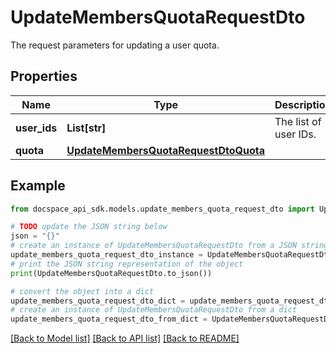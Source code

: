 # UpdateMembersQuotaRequestDto
The request parameters for updating a user quota.

## Properties

Name | Type | Description | Notes
------------ | ------------- | ------------- | -------------
**user_ids** | **List[str]** | The list of user IDs. | [optional] 
**quota** | [**UpdateMembersQuotaRequestDtoQuota**](UpdateMembersQuotaRequestDtoQuota.md) |  | [optional] 

## Example

```python
from docspace_api_sdk.models.update_members_quota_request_dto import UpdateMembersQuotaRequestDto

# TODO update the JSON string below
json = "{}"
# create an instance of UpdateMembersQuotaRequestDto from a JSON string
update_members_quota_request_dto_instance = UpdateMembersQuotaRequestDto.from_json(json)
# print the JSON string representation of the object
print(UpdateMembersQuotaRequestDto.to_json())

# convert the object into a dict
update_members_quota_request_dto_dict = update_members_quota_request_dto_instance.to_dict()
# create an instance of UpdateMembersQuotaRequestDto from a dict
update_members_quota_request_dto_from_dict = UpdateMembersQuotaRequestDto.from_dict(update_members_quota_request_dto_dict)
```
[[Back to Model list]](../README.md#documentation-for-models) [[Back to API list]](../README.md#documentation-for-api-endpoints) [[Back to README]](../README.md)


